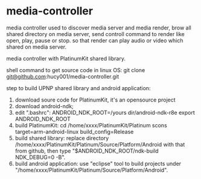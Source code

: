 media-controller
================

media controller used to discover media server and media render, 
brow all shared directory on media server, 
send controll command to render like open, play, pause or stop. 
so that render can play audio or video which shared on media server.

media controller with PlatinumKit shared library. 

shell command to get source code in linux OS:
git clone git@github.com:hucy001/media-controller.git

step to build UPNP shared library and android application:
1. download soure code for PlatinumKit, it's an opensource project
2. download android-ndk; 
3. edit ".bashrc": ANDROID_NDK_ROOT=/yours dir/android-ndk-r8e   export ANDROID_NDK_ROOT
4. build PlatinumKit: cd /home/xxxx/PlatinumKit/Platinum    scons target=arm-android-linux build_config=Release
5. build shared library: replace directory /home/xxxx/PlatinumKit/Platinum/Source/Platform/Android with that from github, then  type "$ANDROID_NDK_ROOT/ndk-build NDK_DEBUG=0 -B".
6. build android application: use "eclipse" tool to build projects under "/home/xxxx/PlatinumKit/Platinum/Source/Platform/Android".
